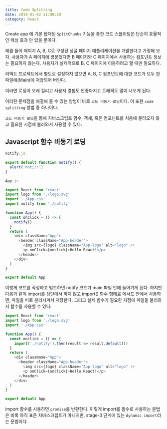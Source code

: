 ```yaml
---
title: Code Splitting
date: 2019-01-02 11:00:10
category: React
---
```


Create app 에 기본 탑재된 `SplitChunks` 기능을 통한 코드 스플리팅은 단순히 효율적인 캐싱 효과 만 있을 뿐이다.

예를 들어 페이지 A, B, C로 구성된 싱글 페이지 애플리케이션을 개발한다고 가정해 보자.
사용자가 A 페이지에 방문했다면 B 페이지와 C 페이지에서 사용하는 컴포넌트 정보는 필요하지 않는다. 사용자가 실제적으로 B, C 페이지에 이동하려고 할 때만 필요하다.

리액트 프로젝트에서 별도로 설정하지 않으면 A, B, C 컴포넌트에 대한 코드가 모두 한 파일에(Main)에 저장되어 버린다.

이러면 로딩이 오래 걸리고 사용자 경험도 안좋아지고 트래픽도 많이 나오게 된다.

이러한 문제점을 해결해 줄 수 있는 방법이 바로 `코드 비동기 로딩`이다.
이 또한 `code splitting` 방법 중 하나이다.

`코드 비동기 로딩`을 통해 자바스크립트 함수, 객체, 혹은 컴포넌트를 처음에 불러오지 않고 필요한 시점에 불러와서 사용할 수 있다.

## Javascript 함수 비동기 로딩

```js
notify.js

export default function notify() {
  alert('noti!!')
}
```

```js
App.js

import React from 'react'
import logo from './logo.svg'
import './App.css'
import notify from './notify'

function App() {
  const onclick = () => {
    notify()
  }
  return (
    <div className="App">
      <header className="App-header">
        <img src={logo} className="App-logo" alt="logo" />
        <p onClick={onclick}>Hello React!</p>
      </header>
    </div>
  )
}

export default App
```

이렇게 코드를 작성하고 빌드하면 notify 코드가 main 파일 안에 들어가게 된다.
하지만 다음과 같이 import를 상단에서 하지 않고 import() 함수 형태로 메서드 안에서 사용하면, 파일을 따로 분리시켜서 저장한다. 그리고 실제 함수가 필요한 지점에 파일을 불러와서 함수를 사용할 수 있다.

```js
import React from 'react'
import logo from './logo.svg'
import './App.css'

function App() {
  const onclick = () => {
    import('./notify').then(result => result.default())
  }
  return (
    <div className="App">
      <header className="App-header">
        <img src={logo} className="App-logo" alt="logo" />
        <p onClick={onclick}>Hello React!</p>
      </header>
    </div>
  )
}

export default App
```

import 함수를 사용하면 `promise`를 반환한다.
이렇게 import를 함수로 사용하는 문법은 비록 아직 표준 자바스크립트가 아니지만, stage-3 단계에 있는 `dynamic import`라는 문법이다.
